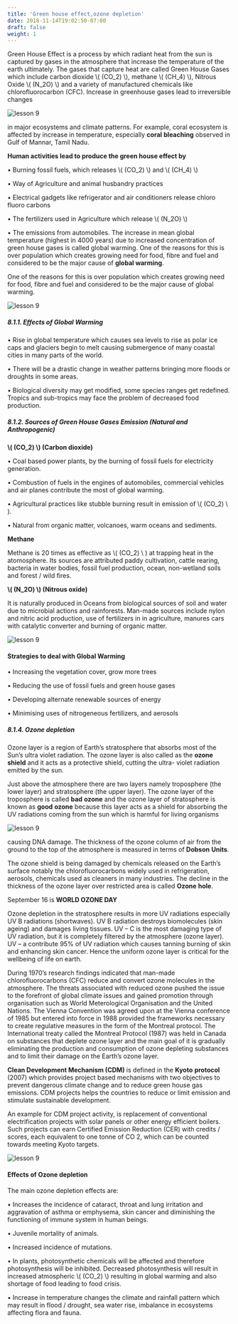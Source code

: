 ```yaml
---
title: 'Green house effect,ozone depletion'
date: 2018-11-14T19:02:50-07:00
draft: false
weight: 1
---
```



Green House Effect is a process by which radiant heat from the sun is captured by gases in the atmosphere that increase the temperature of the earth ultimately. The gases that capture heat are called Green House Gases which include carbon dioxide \\( (CO_2) \\), methane \\( (CH_4) \\), Nitrous Oxide \\( (N_2O) \\) and a variety of manufactured chemicals like chlorofluorocarbon (CFC). Increase in greenhouse gases lead to irreversible changes


![lesson 9](/books/12-biology/botany/images/8.3.png )


in major ecosystems and climate patterns. For example, coral ecosystem is affected by increase in temperature, especially **coral** **bleaching** observed in Gulf of Mannar, Tamil Nadu.


**Human activities lead to produce the green house effect by**


• Burning fossil fuels, which releases \\( (CO_2) \\) and
\\( (CH_4) \\)


• Way of Agriculture and animal husbandry
practices


• Electrical gadgets like refrigerator and air
conditioners release chloro fluoro carbons



• The fertilizers used in Agriculture which
release \\( (N_2O) \\)


• The emissions from automobiles.
The increase in mean global temperature (highest
in 4000 years) due to increased concentration of
green house gases is called global warming.
One of the reasons for this is over population
which creates growing need for food, fibre and
fuel and considered to be the major cause of
**global warming**.




One of the reasons for this is over population
which creates growing need for food, fibre and
fuel and considered to be the major cause of
global warming.


![lesson 9](/books/12-biology/botany/images/8.4.png )


##### 8.1.1. Effects of Global Warming


• Rise in global temperature which causes sea
levels to rise as polar ice caps and glaciers
begin to melt causing submergence of many
coastal cities in many parts of the world.



• There will be a drastic change in weather
patterns bringing more floods or droughts
in some areas.



• Biological diversity may get modified,
some species ranges get redefined. Tropics
and sub-tropics may face the problem of
decreased food production.




##### 8.1.2. Sources of Green House Gases Emission (Natural and Anthropogenic)


**\\( (CO_2) \\)   (Carbon dioxide)**



• Coal based power plants, by the burning of
fossil fuels for electricity generation.


• Combustion of fuels in the engines of
automobiles, commercial vehicles and air
planes contribute the most of global warming.



• Agricultural practices like stubble burning
result in emission of \\( (CO_2) \\ ).



• Natural from organic matter, volcanoes,
warm oceans and sediments.




**Methane**



Methane is 20 times as effective as \\( (CO_2) \\ ) at
trapping heat in the atomosphere. Its sources
are attributed paddy cultivation, cattle rearing,
bacteria in water bodies, fossil fuel production,
ocean, non-wetland soils and forest / wild fires.




**\\( (N_2O) \\)  (Nitrous oxide)**



It is naturally produced in Oceans from biological
sources of soil and water due to microbial actions
and rainforests. Man-made sources include nylon
and nitric acid production, use of fertilizers in in
agriculture, manures cars with catalytic converter
and burning of organic matter.



![lesson 9](/books/12-biology/botany/images/8.5.png )





#### Strategies to deal with Global Warming


• Increasing the vegetation cover, grow more
trees



• Reducing the use of fossil fuels and green
house gases

• Developing alternate renewable sources of
energy



• Minimising uses of nitrogeneous fertilizers,
and aerosols



##### 8.1.4. Ozone depletion




Ozone layer is a region of Earth’s stratosphere that
absorbs most of the Sun’s ultra violet radiation.
The ozone layer is also called as the **ozone** **shield**
and it acts as a protective shield, cutting the ultra-
violet radiation emitted by the sun.



Just above the atmosphere there are two
layers namely troposphere (the lower layer)
and stratosphere (the upper layer). The ozone
layer of the troposphere is called **bad** **ozone**
and the ozone layer of stratosphere is known as
**good** **ozone** because this layer acts as a shield
for absorbing the UV radiations coming from
the sun which is harmful for living organisms



![lesson 9](/books/12-biology/botany/images/8.6.png )





causing DNA damage. The thickness of the
ozone column of air from the ground to the
top of the atmosphere is measured in terms of
**Dobson** **Units**.



The ozone shield is being damaged by
chemicals released on the Earth’s surface
notably the chlorofluorocarbons widely used
in refrigeration, aerosols, chemicals used as
cleaners in many industries. The decline in the
thickness of the ozone layer over restricted area
is called **Ozone** **hole**.



September 16 is **WORLD OZONE DAY**






Ozone depletion in the stratosphere
results in more UV radiations especially UV B
radiations (shortwaves). UV B radiation destroys
biomolecules (skin ageing) and damages living
tissues. UV – C is the most damaging type of
UV radiation, but it is completely filtered by the
atmosphere (ozone layer). UV – a contribute 95%
of UV radiation which causes tanning burning
of skin and enhancing skin cancer. Hence the
uniform ozone layer is critical for the wellbeing
of life on earth.







During 1970’s research findings indicated
that man-made chlorofluorocarbons (CFC)
reduce and convert ozone molecules in the
atmosphere. The threats associated with reduced
ozone pushed the issue to the forefront of global
climate issues and gained promotion through
organisation such as World Meterological
Organisation and the United Nations. The
Vienna Convention was agreed upon at the
Vienna conference of 1985 but entered into force in 1988 provided the frameworks necessary to
create regulative measures in the form of the
Montreal protocol. The International treaty
called the Montreal Protocol (1987) was held in
Canada on substances that deplete ozone layer
and the main goal of it is gradually eliminating
the production and consumption of ozone
depleting substances and to limit their damage
on the Earth’s ozone layer.




**Clean Development Mechanism (CDM)**
is defined in the **Kyoto** **protocol** (2007) which
provides project based mechanisms with two
objectives to prevent dangerous climate change
and to reduce green house gas emissions. CDM
projects helps the countries to reduce or limit
emission and stimulate sustainable development.



An example for CDM project activity, is
replacement of conventional electrification
projects with solar panels or other energy
efficient boilers. Such projects can earn Certified
Emission Reduction (CER) with credits / scores,
each equivalent to one tonne of CO 2, which can
be counted towards meeting Kyoto targets.



![lesson 9](/books/12-biology/botany/images/8.7.png )



#### Effects of Ozone depletion



The main ozone depletion effects are:



• Increases the incidence of cataract, throat
and lung irritation and aggravation of
asthma or emphysema, skin cancer and
diminishing the functioning of immune
system in human beings.



• Juvenile mortality of animals.



• Increased incidence of mutations.




• In plants, photosynthetic chemicals will be
affected and therefore photosynthesis will
be inhibited. Decreased photosynthesis will
result in increased atmospheric \\( (CO_2) \\)  resulting
in global warming and also shortage of food
leading to food crisis.




• Increase in temperature changes the climate
and rainfall pattern which may result in
flood / drought, sea water rise, imbalance in
ecosystems affecting flora and fauna.
